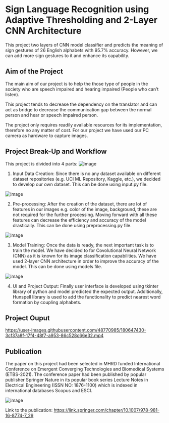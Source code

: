 
# Sign Language Recognition using Adaptive Thresholding and 2-Layer CNN Architecture
This project two layers of CNN model classifier and predicts the meaning of sign gestures of 26 English alphabets with 95.7% accuracy. However, we can add more sign gestures to it and enhance its capability.

## Aim of the Project
The main aim of our project is to help the those type of people in the society who are speech impaired and hearing impaired (People who can’t listen).


This project tends to decrease the dependency on the translator and can act as bridge to decrease the communication gap between the normal person and hear or speech impaired person.


The project only requires readily available resources for its implementation, therefore no any matter of cost. For our project we have used our PC camera as hardware to capture images.

## Project Break-Up and Workflow
This project is divided into 4 parts:
![image](https://user-images.githubusercontent.com/48770985/180646977-045157af-befa-4701-ada7-c1c8908a7222.png)


1. Input Data Creation: Since there is no any dataset available on different dataset repositories (e.g. UCI ML Repository, Kaggle, etc.), we decided to develop our own dataset. This can be done using input.py file.

![image](https://user-images.githubusercontent.com/48770985/202864330-69bc3926-0778-4325-8afb-fb9c217dbf6d.png)

2. Pre-processing: After the creation of the dataset, there are lot of features in our images e.g. color of the image, background, these are not required for the further processing. Moving forward with all these features can decrease the efficiency and accuracy of the model drastically. This can be done using preprocessing.py file.

![image](https://user-images.githubusercontent.com/48770985/202864381-aa5a2063-9d75-4495-8656-399949b6e9e7.png)

3. Model Training: Once the data is ready, the next important task is to train the model. We have decided to for Covolutional Neural Network (CNN) as it is known for its image classification capabilities. We have used 2-layer CNN architecture in order to improve the accuracy of the model. This can be done using models file.

![image](https://user-images.githubusercontent.com/48770985/180647049-3ddbba0c-3f2b-4ef5-87e5-338ccb675c4b.png)


4. UI and Project Output: Finally user interface is developed using tkinter library of python and model predicted the expected output. Additionally, Hunspell library is used to add the functionality to predict nearest word formation by coupling alphabets.

## Project Ouput

https://user-images.githubusercontent.com/48770985/180647430-3cf37a8f-17f4-48f7-a953-86c528c66e32.mp4

## Publication
The paper on this project had been selected in MHRD funded International Conference on Emergent Converging Technologies and Biomedical Systems (ETBS-2021). The conference paper had been published by popular publisher Springer Nature in its popular book series Lecture Notes in Electrical Engineering (ISSN NO: 1876-1100) which is indexed in international databases Scopus and ESCI.

![image](https://user-images.githubusercontent.com/48770985/180647142-b04edf82-8921-4cef-a75c-8b27ca607978.png)


Link to the publication: https://link.springer.com/chapter/10.1007/978-981-16-8774-7_29
